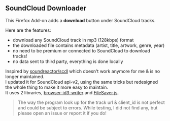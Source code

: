 ## SoundCloud Downloader

This Firefox Add-on adds a **download** button under SoundCloud tracks.

Here are the features:
- download any SoundCloud track in mp3 (128kbps) format
- the downloaded file contains metadata (artist, title, artwork, genre, year)
- no need to be premium or connected to SoundCloud to download tracks!
- no data sent to third party, everything is done locally

Inspired by [soundreactor/scdl](https://github.com/soundreactor/scdl) which doesn't work anymore for me & is no longer maintained.<br>
I updated it for SoundCloud api-v2, using the same tricks but redesigned the whole thing to make it more easy to maintain.<br>
It uses 2 libraries, [browser-id3-writer](https://github.com/egoroof/browser-id3-writer) and [FileSaver.js](https://github.com/eligrey/FileSaver.js).<br>

> The way the program look up for the track url & client_id is not perfect and could be subject to errors.
> While testing, I did not find any, but please open an issue or report it if you do!
